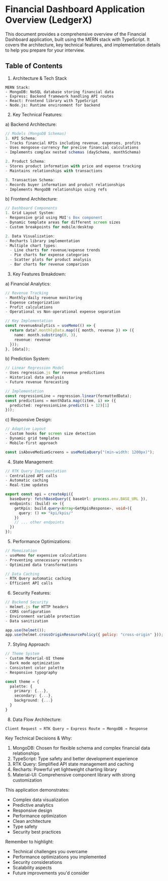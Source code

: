 # Financial Dashboard Application Overview (LedgerX)

This document provides a comprehensive overview of the Financial Dashboard application, built using the MERN stack with TypeScript. It covers the architecture, key technical features, and implementation details to help you prepare for your interview.

## Table of Contents

1. Architecture & Tech Stack

```
MERN Stack:
- MongoDB: NoSQL database storing financial data
- Express: Backend framework handling API routes
- React: Frontend library with TypeScript
- Node.js: Runtime environment for backend
```

2. Key Technical Features:

a) Backend Architecture:

```typescript
// Models (MongoDB Schemas)
1. KPI Schema:
- Tracks financial KPIs including revenue, expenses, profits
- Uses mongoose-currency for precise financial calculations
- Implements complex nested schemas (daySchema, monthSchema)

2. Product Schema:
- Stores product information with price and expense tracking
- Maintains relationships with transactions

3. Transaction Schema:
- Records buyer information and product relationships
- Implements MongoDB relationships using refs
```

b) Frontend Architecture:

```typescript
// Dashboard Components
1. Grid Layout System:
- Responsive grid using MUI's Box component
- Dynamic template areas for different screen sizes
- Custom breakpoints for mobile/desktop

2. Data Visualization:
- Recharts library implementation
- Multiple chart types:
  - Line charts for revenue/expense trends
  - Pie charts for expense categories
  - Scatter plots for product analysis
  - Bar charts for revenue comparison
```

3. Key Features Breakdown:

a) Financial Analytics:

```typescript
// Revenue Tracking
- Monthly/daily revenue monitoring
- Expense categorization
- Profit calculations
- Operational vs Non-operational expense separation

// Key Implementation
const revenueAnalytics = useMemo(() => {
  return data?.monthlyData.map(({ month, revenue }) => ({
    name: month.substring(0, 3),
    revenue: revenue
  }));
}, [data]);
```

b) Prediction System:

```typescript
// Linear Regression Model
- Uses regression.js for revenue predictions
- Historical data analysis
- Future revenue forecasting

// Implementation
const regressionLine = regression.linear(formattedData);
const predictions = monthData.map((item, i) => ({
  predicted: regressionLine.predict(i + 12)[1]
}));
```

c) Responsive Design:

```typescript
// Adaptive Layout
- Custom hooks for screen size detection
- Dynamic grid templates
- Mobile-first approach

const isAboveMediumScreens = useMediaQuery("(min-width: 1200px)");
```

4. State Management:

```typescript
// RTK Query Implementation
- Centralized API calls
- Automatic caching
- Real-time updates

export const api = createApi({
  baseQuery: fetchBaseQuery({ baseUrl: process.env.BASE_URL }),
  endpoints: (build) => ({
    getKpis: build.query<Array<GetKpisResponse>, void>({
      query: () => "kpi/kpis/"
    })
    // ... other endpoints
  })
});
```

5. Performance Optimizations:

```typescript
// Memoization
- useMemo for expensive calculations
- Preventing unnecessary rerenders
- Optimized data transformations

// Data Caching
- RTK Query automatic caching
- Efficient API calls
```

6. Security Features:

```javascript
// Backend Security
- Helmet.js for HTTP headers
- CORS configuration
- Environment variable protection
- Data sanitization

app.use(helmet());
app.use(helmet.crossOriginResourcePolicy({ policy: "cross-origin" }));
```

7. Styling Approach:

```typescript
// Theme System
- Custom Material-UI theme
- Dark mode optimization
- Consistent color palette
- Responsive typography

const theme = {
  palette: {
    primary: {...},
    secondary: {...},
    background: {...}
  }
}
```

8. Data Flow Architecture:

```
Client Request → RTK Query → Express Route → MongoDB → Response
```

Key Technical Decisions & Why:

1. MongoDB: Chosen for flexible schema and complex financial data relationships
2. TypeScript: Type safety and better development experience
3. RTK Query: Simplified API state management and caching
4. Recharts: Powerful yet lightweight charting library
5. Material-UI: Comprehensive component library with strong customization

This application demonstrates:

- Complex data visualization
- Predictive analytics
- Responsive design
- Performance optimization
- Clean architecture
- Type safety
- Security best practices

Remember to highlight:

- Technical challenges you overcame
- Performance optimizations you implemented
- Security considerations
- Scalability aspects
- Future improvements you'd consider
